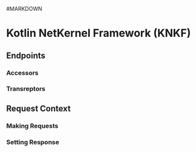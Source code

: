 #MARKDOWN

# Kotlin NetKernel Framework (KNKF)

## Endpoints

### Accessors

### Transreptors

## Request Context

### Making Requests


### Setting Response


